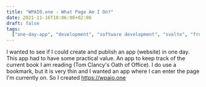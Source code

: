 ```yaml
---
title: "WPAIO.one - What Page Am I On?"
date: 2021-11-16T18:06:00+02:00
draft: false
tags:
  ["one-day-app", "development", "software development", "svelte", "frontend"]
---
```


I wanted to see if I could create and publish an app (website) in one day. This app had to have some practical value. An app to keep track of the current book I am reading (Tom Clancy's Oath of Office). I do use a bookmark, but it is very thin and I wanted an app where I can enter the page I'm currently on. So I created https://wpaio.one
